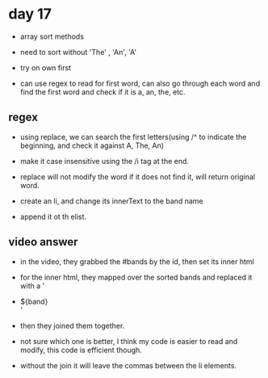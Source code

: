 # day 17
- array sort methods
- need to sort without 'The' , 'An', 'A'

- try on own first

- can use regex to read for first word, can also go through each word and find the first word and check if it is a, an, the, etc.

## regex
- using replace, we can search the first letters(using /^ to indicate the beginning, and check it against A, The, An)
- make it case insensitive using the /i tag at the end.
- replace will not modify the word if it does not find it, will return original word.

- create an li, and change its innerText to the band name
- append it ot th elist.

## video answer
- in the video, they grabbed the #bands by the id, then set its inner html 
- for the inner html, they mapped over the sorted bands and replaced it with a '<li>${band}</li>'
- then they joined them together.

- not sure which one is better, I think my code is easier to read and modify, this code is efficient though.  
- without the join it will leave the commas between the li elements.
